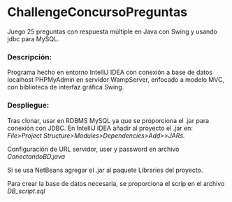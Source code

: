 # ChallengeConcursoPreguntas
Juego 25 preguntas con respuesta múltiple en Java con Swing y usando jdbc para MySQL.

### Descripción:
Programa hecho en entorno IntelliJ IDEA con conexión a base de datos localhost PHPMyAdmin en servidor WampServer, enfocado a modelo MVC, con biblioteca de interfaz gráfica Swing.

### Despliegue:
Tras clonar, usar en RDBMS MySQL ya que se proporciona el .jar para conexión con JDBC.
En IntelliJ IDEA añadir al proyecto el .jar en:
_File>Project Structure>Modules>Dependencies>Add>>JARs._

Configuración de URL servidor, user y password en archivo *ConectandoBD.java*

Si se usa NetBeans agregar el .jar al paquete Libraries del proyecto.

Para crear la base de datos necesaria, se proporciona el scrip en el archivo *DB_script.sql*
